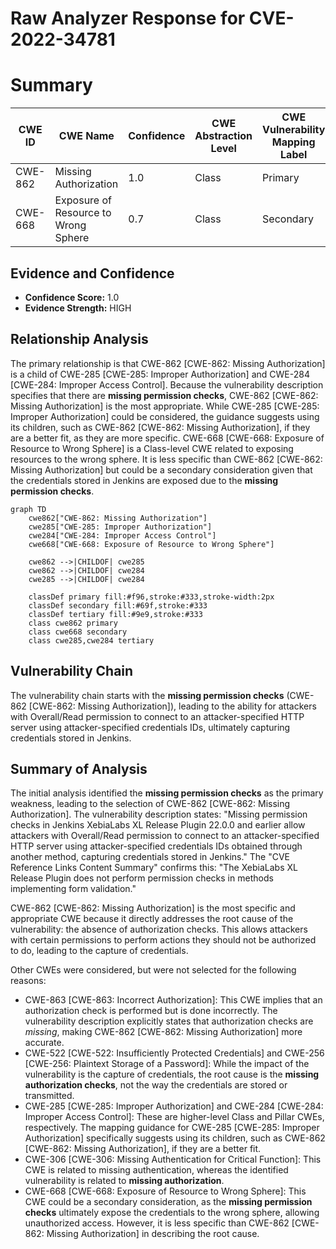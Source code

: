# Raw Analyzer Response for CVE-2022-34781

# Summary
| CWE ID | CWE Name | Confidence | CWE Abstraction Level | CWE Vulnerability Mapping Label | CWE-Vulnerability Mapping Notes |
|---|---|---|---|---|---|
| CWE-862 | Missing Authorization | 1.0 | Class | Primary | Allowed-with-Review |
| CWE-668 | Exposure of Resource to Wrong Sphere | 0.7 | Class | Secondary | Discouraged |

## Evidence and Confidence

*   **Confidence Score:** 1.0
*   **Evidence Strength:** HIGH

## Relationship Analysis
The primary relationship is that CWE-862 [CWE-862: Missing Authorization] is a child of CWE-285 [CWE-285: Improper Authorization] and CWE-284 [CWE-284: Improper Access Control]. Because the vulnerability description specifies that there are **missing permission checks**, CWE-862 [CWE-862: Missing Authorization] is the most appropriate. While CWE-285 [CWE-285: Improper Authorization] could be considered, the guidance suggests using its children, such as CWE-862 [CWE-862: Missing Authorization], if they are a better fit, as they are more specific. CWE-668 [CWE-668: Exposure of Resource to Wrong Sphere] is a Class-level CWE related to exposing resources to the wrong sphere. It is less specific than CWE-862 [CWE-862: Missing Authorization] but could be a secondary consideration given that the credentials stored in Jenkins are exposed due to the **missing permission checks**.

```mermaid
graph TD
    cwe862["CWE-862: Missing Authorization"]
    cwe285["CWE-285: Improper Authorization"]
    cwe284["CWE-284: Improper Access Control"]
    cwe668["CWE-668: Exposure of Resource to Wrong Sphere"]

    cwe862 -->|CHILDOF| cwe285
    cwe862 -->|CHILDOF| cwe284
    cwe285 -->|CHILDOF| cwe284

    classDef primary fill:#f96,stroke:#333,stroke-width:2px
    classDef secondary fill:#69f,stroke:#333
    classDef tertiary fill:#9e9,stroke:#333
    class cwe862 primary
    class cwe668 secondary
    class cwe285,cwe284 tertiary
```

## Vulnerability Chain
The vulnerability chain starts with the **missing permission checks** (CWE-862 [CWE-862: Missing Authorization]), leading to the ability for attackers with Overall/Read permission to connect to an attacker-specified HTTP server using attacker-specified credentials IDs, ultimately capturing credentials stored in Jenkins.

## Summary of Analysis
The initial analysis identified the **missing permission checks** as the primary weakness, leading to the selection of CWE-862 [CWE-862: Missing Authorization]. The vulnerability description states: "Missing permission checks in Jenkins XebiaLabs XL Release Plugin 22.0.0 and earlier allow attackers with Overall/Read permission to connect to an attacker-specified HTTP server using attacker-specified credentials IDs obtained through another method, capturing credentials stored in Jenkins." The "CVE Reference Links Content Summary" confirms this: "The XebiaLabs XL Release Plugin does not perform permission checks in methods implementing form validation."

CWE-862 [CWE-862: Missing Authorization] is the most specific and appropriate CWE because it directly addresses the root cause of the vulnerability: the absence of authorization checks. This allows attackers with certain permissions to perform actions they should not be authorized to do, leading to the capture of credentials.

Other CWEs were considered, but were not selected for the following reasons:

*   CWE-863 [CWE-863: Incorrect Authorization]: This CWE implies that an authorization check is performed but is done incorrectly. The vulnerability description explicitly states that authorization checks are *missing*, making CWE-862 [CWE-862: Missing Authorization] more accurate.
*   CWE-522 [CWE-522: Insufficiently Protected Credentials] and CWE-256 [CWE-256: Plaintext Storage of a Password]: While the impact of the vulnerability is the capture of credentials, the root cause is the **missing authorization checks**, not the way the credentials are stored or transmitted.
*   CWE-285 [CWE-285: Improper Authorization] and CWE-284 [CWE-284: Improper Access Control]: These are higher-level Class and Pillar CWEs, respectively. The mapping guidance for CWE-285 [CWE-285: Improper Authorization] specifically suggests using its children, such as CWE-862 [CWE-862: Missing Authorization], if they are a better fit.
*   CWE-306 [CWE-306: Missing Authentication for Critical Function]: This CWE is related to missing authentication, whereas the identified vulnerability is related to **missing authorization**.
*   CWE-668 [CWE-668: Exposure of Resource to Wrong Sphere]: This CWE could be a secondary consideration, as the **missing permission checks** ultimately expose the credentials to the wrong sphere, allowing unauthorized access. However, it is less specific than CWE-862 [CWE-862: Missing Authorization] in describing the root cause.